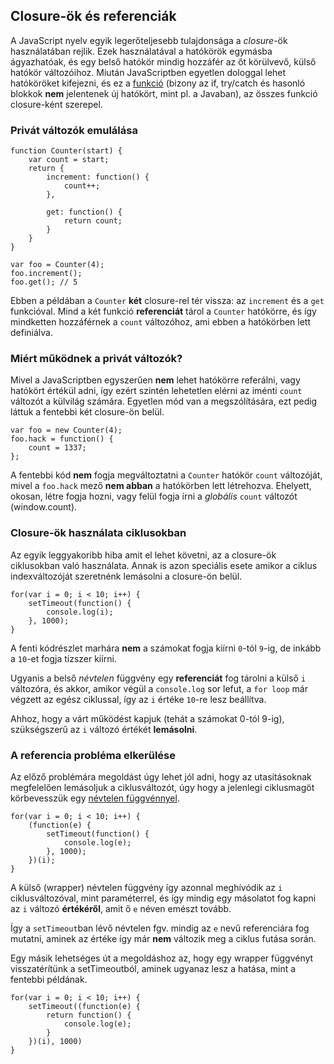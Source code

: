 ﻿## Closure-ök és referenciák

A JavaScript nyelv egyik legerőteljesebb tulajdonsága a *closure*-ök használatában rejlik.
Ezek használatával a hatókörök egymásba ágyazhatóak, és egy belső hatókör mindig hozzáfér
az őt körülvevő, külső hatókör változóihoz. Miután JavaScriptben egyetlen dologgal lehet
hatóköröket kifejezni, és ez a [funkció](#function.scopes) (bizony az if, try/catch és hasonló blokkok **nem** jelentenek új hatókört, mint pl. a Javaban), az összes funkció closure-ként szerepel.

### Privát változók emulálása

    function Counter(start) {
        var count = start;
        return {
            increment: function() {
                count++;
            },

            get: function() {
                return count;
            }
        }
    }

    var foo = Counter(4);
    foo.increment();
    foo.get(); // 5
	
Ebben a példában a `Counter` **két** closure-rel tér vissza: az `increment` és
a `get` funkcióval. Mind a két funkció **referenciát** tárol a `Counter` hatókörre,
és így mindketten hozzáférnek a `count` változóhoz, ami ebben a hatókörben lett
definiálva.

### Miért működnek a privát változók?

Mivel a JavaScriptben egyszerűen **nem** lehet hatókörre referálni, vagy hatókört
értékül adni, így ezért szintén lehetetlen elérni az iménti `count` változót a külvilág számára.
Egyetlen mód van a megszólítására, ezt pedig láttuk a fentebbi két closure-ön belül.

    var foo = new Counter(4);
    foo.hack = function() {
        count = 1337;
    };
	
A fentebbi kód **nem** fogja megváltoztatni a `Counter` hatókör `count` változóját,
mivel a `foo.hack` mező **nem abban** a hatókörben lett létrehozva. Ehelyett, okosan,
létre fogja hozni, vagy felül fogja írni a *globális* `count` változót (window.count).

### Closure-ök használata ciklusokban

Az egyik leggyakoribb hiba amit el lehet követni, az a closure-ök ciklusokban való használata.
Annak is azon speciális esete amikor a ciklus indexváltozóját szeretnénk lemásolni a closure-ön belül.

    for(var i = 0; i < 10; i++) {
        setTimeout(function() {
            console.log(i);  
        }, 1000);
    }

A fenti kódrészlet marhára **nem** a számokat fogja kiírni `0`-tól `9`-ig, de inkább
a `10`-et fogja tízszer kiírni.

Ugyanis a belső *névtelen* függvény egy **referenciát** fog tárolni a külső `i` változóra, és
akkor, amikor végül a `console.log` sor lefut, a `for loop` már végzett az egész ciklussal,
így az `i` értéke `10`-re lesz beállítva.

Ahhoz, hogy a várt működést kapjuk (tehát a számokat 0-tól 9-ig), szükségszerű az `i` változó
értékét **lemásolni**.

### A referencia probléma elkerülése

Az előző problémára megoldást úgy lehet jól adni, hogy az utasításoknak megfelelően 
lemásoljuk a ciklusváltozót, úgy hogy a jelenlegi ciklusmagöt körbevesszük egy [névtelen
függvénnyel](#function.scopes).

    for(var i = 0; i < 10; i++) {
        (function(e) {
            setTimeout(function() {
                console.log(e);  
            }, 1000);
        })(i);
    }

A külső (wrapper) névtelen függvény így azonnal meghívódik az `i` ciklusváltozóval, mint paraméterrel,
és így mindig egy másolatot fog kapni az `i` változó **értékéről**, amit ő `e` néven emészt tovább.

Így a `setTimeout`ban lévő névtelen fgv. mindig az `e` nevű referenciára fog mutatni, aminek az értéke így már **nem** változik meg a ciklus futása során.

Egy másik lehetséges út a megoldáshoz az, hogy egy wrapper függvényt visszatérítünk a setTimeoutból, aminek ugyanaz lesz a hatása, mint a fentebbi példának.

    for(var i = 0; i < 10; i++) {
        setTimeout((function(e) {
            return function() {
                console.log(e);
            }
        })(i), 1000)
    }




